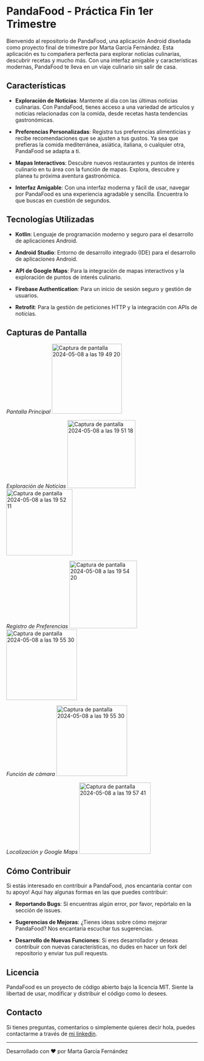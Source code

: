 # PandaFood - Práctica Fin 1er Trimestre

Bienvenido al repositorio de PandaFood, una aplicación Android diseñada como proyecto final de trimestre por Marta García Fernández. Esta aplicación es tu compañera perfecta para explorar noticias culinarias, descubrir recetas y mucho más. Con una interfaz amigable y características modernas, PandaFood te lleva en un viaje culinario sin salir de casa.

## Características

- **Exploración de Noticias**: Mantente al día con las últimas noticias culinarias. Con PandaFood, tienes acceso a una variedad de artículos y noticias relacionadas con la comida, desde recetas hasta tendencias gastronómicas.

- **Preferencias Personalizadas**: Registra tus preferencias alimenticias y recibe recomendaciones que se ajusten a tus gustos. Ya sea que prefieras la comida mediterránea, asiática, italiana, o cualquier otra, PandaFood se adapta a ti.

- **Mapas Interactivos**: Descubre nuevos restaurantes y puntos de interés culinario en tu área con la función de mapas. Explora, descubre y planea tu próxima aventura gastronómica.

- **Interfaz Amigable**: Con una interfaz moderna y fácil de usar, navegar por PandaFood es una experiencia agradable y sencilla. Encuentra lo que buscas en cuestión de segundos.

## Tecnologías Utilizadas

- **Kotlin**: Lenguaje de programación moderno y seguro para el desarrollo de aplicaciones Android.

- **Android Studio**: Entorno de desarrollo integrado (IDE) para el desarrollo de aplicaciones Android.

- **API de Google Maps**: Para la integración de mapas interactivos y la exploración de puntos de interés culinario.

- **Firebase Authentication**: Para un inicio de sesión seguro y gestión de usuarios.

- **Retrofit**: Para la gestión de peticiones HTTP y la integración con APIs de noticias.

## Capturas de Pantalla

*Pantalla Principal*
<img width="184" alt="Captura de pantalla 2024-05-08 a las 19 49 20" src="https://github.com/Glootie-MGF/Practica1_Android_GarciaFernandezMarta/assets/116271650/45e4ed26-68dc-41e3-8388-07fb5a903a6f">

*Exploración de Noticias*
<img width="179" alt="Captura de pantalla 2024-05-08 a las 19 51 18" src="https://github.com/Glootie-MGF/Practica1_Android_GarciaFernandezMarta/assets/116271650/f52ae03e-bde8-4d25-a53a-1cf26f7b4374">
<img width="174" alt="Captura de pantalla 2024-05-08 a las 19 52 11" src="https://github.com/Glootie-MGF/Practica1_Android_GarciaFernandezMarta/assets/116271650/2b7eb7df-b256-41b7-883a-1ba7a83fb79d">

*Registro de Preferencias*
<img width="178" alt="Captura de pantalla 2024-05-08 a las 19 54 20" src="https://github.com/Glootie-MGF/Practica1_Android_GarciaFernandezMarta/assets/116271650/a6c5d157-32c3-450d-bf10-db9b663f8f32">
<img width="186" alt="Captura de pantalla 2024-05-08 a las 19 55 30" src="https://github.com/Glootie-MGF/Practica1_Android_GarciaFernandezMarta/assets/116271650/a8c5963e-de4b-49d8-9f93-031bda9cb2e9">

*Función de cámara*
<img width="186" alt="Captura de pantalla 2024-05-08 a las 19 55 30" src="https://github.com/Glootie-MGF/Practica1_Android_GarciaFernandezMarta/assets/116271650/5b388655-dea0-45c5-988d-9fabf6fdf037">

*Localización y Google Maps*
<img width="188" alt="Captura de pantalla 2024-05-08 a las 19 57 41" src="https://github.com/Glootie-MGF/Practica1_Android_GarciaFernandezMarta/assets/116271650/8f8e3fe8-854e-4de4-bc47-6f9496e90a59">


## Cómo Contribuir

Si estás interesado en contribuir a PandaFood, ¡nos encantaría contar con tu apoyo! Aquí hay algunas formas en las que puedes contribuir:

- **Reportando Bugs**: Si encuentras algún error, por favor, repórtalo en la sección de issues.

- **Sugerencias de Mejoras**: ¿Tienes ideas sobre cómo mejorar PandaFood? Nos encantaría escuchar tus sugerencias.

- **Desarrollo de Nuevas Funciones**: Si eres desarrollador y deseas contribuir con nuevas características, no dudes en hacer un fork del repositorio y enviar tus pull requests.

## Licencia

PandaFood es un proyecto de código abierto bajo la licencia MIT. Siente la libertad de usar, modificar y distribuir el código como lo desees.

## Contacto

Si tienes preguntas, comentarios o simplemente quieres decir hola, puedes contactarme a través de [mi linkedin](www.linkedin.com/in/marta-garcía-fernández-a92978234).

---

Desarrollado con ❤ por Marta García Fernández
